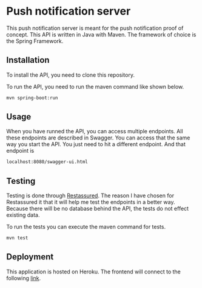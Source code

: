# Push notification server

This push notification server is meant for the push notification proof of concept. This API is written in Java with Maven. The framework of choice is the Spring Framework.

## Installation

To install the API, you need to clone this repository.

To run the API, you need to run the maven command like shown below.

```bash
mvn spring-boot:run
```

## Usage

When you have runned the API, you can access multiple endpoints.
All these endpoints are described in Swagger. You can access that the same way you start the API. You just need to hit a different endpoint. And that endpoint is

```bash
localhost:8080/swagger-ui.html
```

## Testing

Testing is done through [Restassured](https://rest-assured.io/). The reason I have chosen for Restassured it that it will help me test the endpoints in a better way. Because there will be no database behind the API, the tests do not effect existing data.

To run the tests you can execute the maven command for tests.

```bash
mvn test
```

## Deployment

This application is hosted on Heroku. The frontend will connect to the following [link](https://be-push-notifications.herokuapp.com/).
